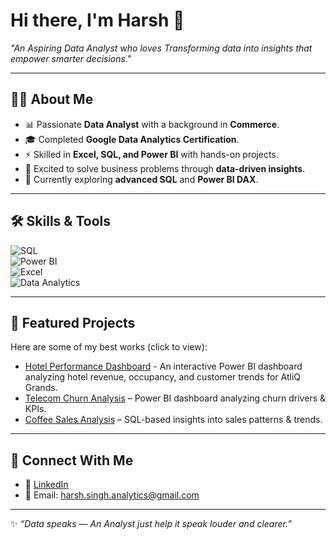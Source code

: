 # Hi there, I'm Harsh 👋  

 *"An Aspiring Data Analyst who loves Transforming data into insights that empower smarter decisions."*  

---

## 👨‍💻 About Me  
- 📊 Passionate **Data Analyst** with a background in **Commerce**.  
- 🎓 Completed **Google Data Analytics Certification**.  
- ⚡ Skilled in **Excel, SQL, and Power BI** with hands-on projects.  
- 🚀 Excited to solve business problems through **data-driven insights**.  
- 🌱 Currently exploring **advanced SQL** and **Power BI DAX**.  

---

## 🛠️ Skills & Tools  

![SQL](https://img.shields.io/badge/SQL-025E8C?style=for-the-badge&logo=postgresql&logoColor=white)  
![Power BI](https://img.shields.io/badge/Power%20BI-F2C811?style=for-the-badge&logo=Power%20BI&logoColor=black)  
![Excel](https://img.shields.io/badge/Excel-217346?style=for-the-badge&logo=microsoft-excel&logoColor=white)  
![Data Analytics](https://img.shields.io/badge/Data%20Analytics-4CAF50?style=for-the-badge&logo=databricks&logoColor=white)  

---

## 📌 Featured Projects  
Here are some of my best works (click to view):  
-  [Hotel Performance Dashboard](https://github.com/harsh-dataportfolio/Hospitality-dashboard-Power-Bi-) - An interactive Power BI dashboard analyzing hotel revenue, occupancy, and customer trends for AtliQ Grands.
- [Telecom Churn Analysis](https://github.com/harsh-dataportfolio/Power-BI-Customer-Churn-Dashboard) – Power BI dashboard analyzing churn drivers & KPIs.
- [Coffee Sales Analysis](https://github.com/harsh-dataportfolio/SQL--Coffee-Sales-Analysis) – SQL-based insights into sales patterns & trends.
  
---

## 🤝 Connect With Me  
- 💼 [LinkedIn](https://www.linkedin.com/in/harsh-analytics)  
- 📧 Email: harsh.singh.analytics@gmail.com 

---
✨ *“Data speaks — An Analyst just help it speak louder and clearer.”*
